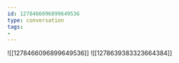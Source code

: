 ```yaml
---
id: 1278466096899649536
type: conversation
tags:
- 
---
```

![[1278466096899649536]]
![[1278639383323664384]]

